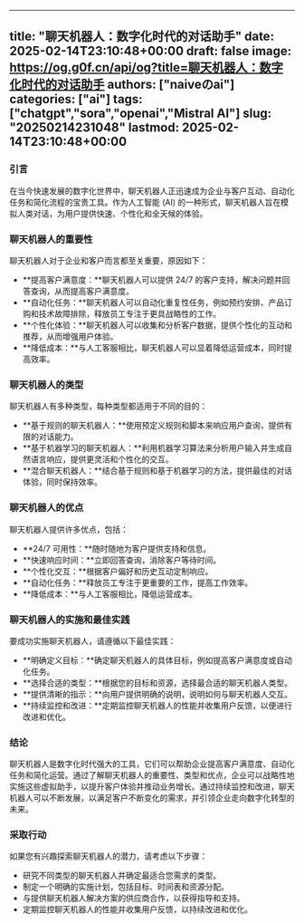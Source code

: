 
---
title: "聊天机器人：数字化时代的对话助手"
date: 2025-02-14T23:10:48+00:00
draft: false
image: https://og.g0f.cn/api/og?title=聊天机器人：数字化时代的对话助手
authors: ["naiveのai"]
categories: ["ai"]
tags: ["chatgpt","sora","openai","Mistral AI"]
slug: "20250214231048"
lastmod: 2025-02-14T23:10:48+00:00
---
### 引言

在当今快速发展的数字化世界中，聊天机器人正迅速成为企业与客户互动、自动化任务和简化流程的宝贵工具。作为人工智能 (AI) 的一种形式，聊天机器人旨在模拟人类对话，为用户提供快速、个性化和全天候的体验。

### 聊天机器人的重要性

聊天机器人对于企业和客户而言都至关重要，原因如下：

- **提高客户满意度：**聊天机器人可以提供 24/7 的客户支持，解决问题并回答查询，从而提高客户满意度。
- **自动化任务：**聊天机器人可以自动化重复性任务，例如预约安排、产品订购和技术故障排除，释放员工专注于更具战略性的工作。
- **个性化体验：**聊天机器人可以收集和分析客户数据，提供个性化的互动和推荐，从而增强用户体验。
- **降低成本：**与人工客服相比，聊天机器人可以显着降低运营成本，同时提高效率。

### 聊天机器人的类型

聊天机器人有多种类型，每种类型都适用于不同的目的：

- **基于规则的聊天机器人：**使用预定义规则和脚本来响应用户查询，提供有限的对话能力。
- **基于机器学习的聊天机器人：**利用机器学习算法来分析用户输入并生成自然语言响应，提供更灵活和个性化的交互。
- **混合聊天机器人：**结合基于规则和基于机器学习的方法，提供最佳的对话体验，同时保持效率。

### 聊天机器人的优点

聊天机器人提供许多优点，包括：

- **24/7 可用性：**随时随地为客户提供支持和信息。
- **快速响应时间：**立即回答查询，消除客户等待时间。
- **个性化交互：**根据客户偏好和历史互动定制响应。
- **自动化任务：**释放员工专注于更重要的工作，提高工作效率。
- **降低成本：**与人工客服相比，降低运营成本。

### 聊天机器人的实施和最佳实践

要成功实施聊天机器人，请遵循以下最佳实践：

- **明确定义目标：**确定聊天机器人的具体目标，例如提高客户满意度或自动化任务。
- **选择合适的类型：**根据您的目标和资源，选择最合适的聊天机器人类型。
- **提供清晰的指示：**向用户提供明确的说明，说明如何与聊天机器人交互。
- **持续监控和改进：**定期监控聊天机器人的性能并收集用户反馈，以便进行改进和优化。

### 结论

聊天机器人是数字化时代强大的工具，它们可以帮助企业提高客户满意度、自动化任务和简化运营。通过了解聊天机器人的重要性、类型和优点，企业可以战略性地实施这些虚拟助手，以提升客户体验并推动业务增长。通过持续监控和改进，聊天机器人可以不断发展，以满足客户不断变化的需求，并引领企业走向数字化转型的未来。

### 采取行动

如果您有兴趣探索聊天机器人的潜力，请考虑以下步骤：

- 研究不同类型的聊天机器人并确定最适合您需求的类型。
- 制定一个明确的实施计划，包括目标、时间表和资源分配。
- 与提供聊天机器人解决方案的供应商合作，以获得指导和支持。
- 定期监控聊天机器人的性能并收集用户反馈，以持续改进和优化。